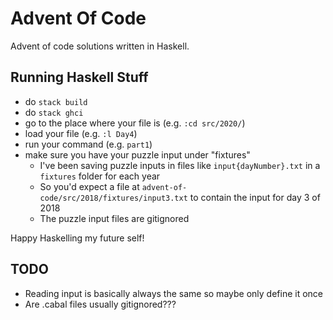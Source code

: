 # Advent Of Code

Advent of code solutions written in Haskell.

## Running Haskell Stuff
- do `stack build`
- do `stack ghci`
- go to the place where your file is (e.g. `:cd src/2020/`)
- load your file (e.g. `:l Day4`)
- run your command (e.g. `part1`)
- make sure you have your puzzle input under "fixtures"
    - I've been saving puzzle inputs in files like `input{dayNumber}.txt` in a `fixtures` folder for each year
    - So you'd expect a file at `advent-of-code/src/2018/fixtures/input3.txt` to contain the input for day 3 of 2018
    - The puzzle input files are gitignored

Happy Haskelling my future self!

## TODO

- Reading input is basically always the same so maybe only define it once
- Are .cabal files usually gitignored???